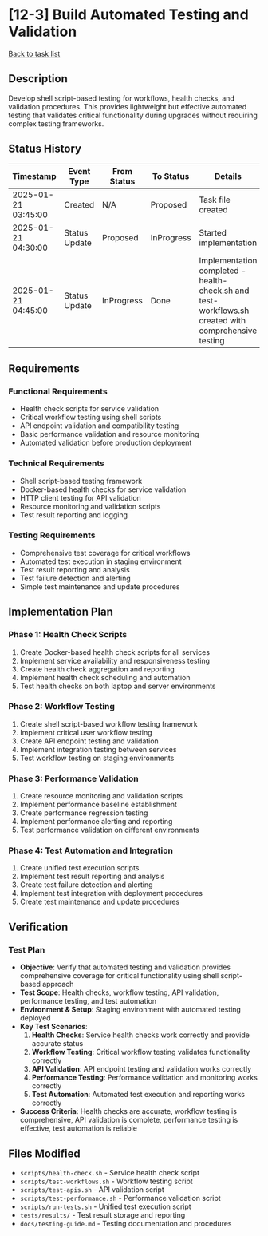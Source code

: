 # [12-3] Build Automated Testing and Validation

[Back to task list](./tasks.md)

## Description

Develop shell script-based testing for workflows, health checks, and validation procedures. This provides lightweight but effective automated testing that validates critical functionality during upgrades without requiring complex testing frameworks.

## Status History

| Timestamp | Event Type | From Status | To Status | Details | User |
|-----------|------------|-------------|-----------|---------|------|
| 2025-01-21 03:45:00 | Created | N/A | Proposed | Task file created | AI_Agent |
| 2025-01-21 04:30:00 | Status Update | Proposed | InProgress | Started implementation | AI_Agent |
| 2025-01-21 04:45:00 | Status Update | InProgress | Done | Implementation completed - health-check.sh and test-workflows.sh created with comprehensive testing | AI_Agent |

## Requirements

### Functional Requirements
- Health check scripts for service validation
- Critical workflow testing using shell scripts
- API endpoint validation and compatibility testing
- Basic performance validation and resource monitoring
- Automated validation before production deployment

### Technical Requirements
- Shell script-based testing framework
- Docker-based health checks for service validation
- HTTP client testing for API validation
- Resource monitoring and validation scripts
- Test result reporting and logging

### Testing Requirements
- Comprehensive test coverage for critical workflows
- Automated test execution in staging environment
- Test result reporting and analysis
- Test failure detection and alerting
- Simple test maintenance and update procedures

## Implementation Plan

### Phase 1: Health Check Scripts
1. Create Docker-based health check scripts for all services
2. Implement service availability and responsiveness testing
3. Create health check aggregation and reporting
4. Implement health check scheduling and automation
5. Test health checks on both laptop and server environments

### Phase 2: Workflow Testing
1. Create shell script-based workflow testing framework
2. Implement critical user workflow testing
3. Create API endpoint testing and validation
4. Implement integration testing between services
5. Test workflow testing on staging environments

### Phase 3: Performance Validation
1. Create resource monitoring and validation scripts
2. Implement performance baseline establishment
3. Create performance regression testing
4. Implement performance alerting and reporting
5. Test performance validation on different environments

### Phase 4: Test Automation and Integration
1. Create unified test execution scripts
2. Implement test result reporting and analysis
3. Create test failure detection and alerting
4. Implement test integration with deployment procedures
5. Create test maintenance and update procedures

## Verification

### Test Plan
- **Objective**: Verify that automated testing and validation provides comprehensive coverage for critical functionality using shell script-based approach
- **Test Scope**: Health checks, workflow testing, API validation, performance testing, and test automation
- **Environment & Setup**: Staging environment with automated testing deployed
- **Key Test Scenarios**:
  1. **Health Checks**: Service health checks work correctly and provide accurate status
  2. **Workflow Testing**: Critical workflow testing validates functionality correctly
  3. **API Validation**: API endpoint testing and validation works correctly
  4. **Performance Testing**: Performance validation and monitoring works correctly
  5. **Test Automation**: Automated test execution and reporting works correctly
- **Success Criteria**: Health checks are accurate, workflow testing is comprehensive, API validation is complete, performance testing is effective, test automation is reliable

## Files Modified

- `scripts/health-check.sh` - Service health check script
- `scripts/test-workflows.sh` - Workflow testing script
- `scripts/test-apis.sh` - API validation script
- `scripts/test-performance.sh` - Performance validation script
- `scripts/run-tests.sh` - Unified test execution script
- `tests/results/` - Test result storage and reporting
- `docs/testing-guide.md` - Testing documentation and procedures
